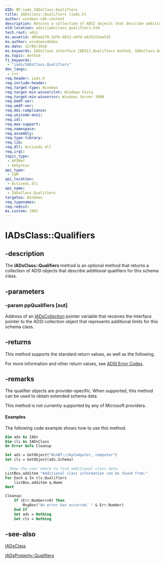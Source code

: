 ```yaml
---
UID: NF:iads.IADsClass.Qualifiers
title: IADsClass::Qualifiers (iads.h)
author: windows-sdk-content
description: Returns a collection of ADSI objects that describe additional qualifiers for this schema class.
old-location: adsi\iadsclass_qualifiers.htm
tech.root: adsi
ms.assetid: d05e4278-2dfb-4832-a97d-eb35253ae535
ms.author: windowssdkdev
ms.date: 12/05/2018
ms.keywords: IADsClass interface [ADSI],Qualifiers method, IADsClass.Qualifiers, IADsClass::Qualifiers, Qualifiers, Qualifiers method [ADSI], Qualifiers method [ADSI],IADsClass interface, _ds_iadsclass_qualifiers, adsi.iadsclass__qualifiers, adsi.iadsclass_qualifiers, iads/IADsClass::Qualifiers
ms.topic: method
f1_keywords: 
 - "iads/IADsClass.Qualifiers"
dev_langs:
 - c++
req.header: iads.h
req.include-header: 
req.target-type: Windows
req.target-min-winverclnt: Windows Vista
req.target-min-winversvr: Windows Server 2008
req.kmdf-ver: 
req.umdf-ver: 
req.ddi-compliance: 
req.unicode-ansi: 
req.idl: 
req.max-support: 
req.namespace: 
req.assembly: 
req.type-library: 
req.lib: 
req.dll: Activeds.dll
req.irql: 
topic_type:
 - APIRef
 - kbSyntax
api_type:
 - COM
api_location:
 - Activeds.dll
api_name:
 - IADsClass.Qualifiers
targetos: Windows
req.typenames: 
req.redist: 
ms.custom: 19H1
---
```


# IADsClass::Qualifiers


## -description


The <b>IADsClass::Qualifiers</b> method is an optional method that returns a collection of ADSI objects that describe additional qualifiers for this schema class.


## -parameters




### -param ppQualifiers [out]

Address of an <a href="https://docs.microsoft.com/windows/desktop/api/iads/nn-iads-iadscollection">IADsCollection</a> pointer variable that receives the interface pointer to the ADSI collection object that represents additional limits for this schema class.


## -returns



This method supports the standard return values, as well as the following.

For more information and other return values, see  <a href="https://docs.microsoft.com/windows/desktop/ADSI/adsi-error-codes">ADSI Error Codes</a>.




## -remarks



The qualifier objects are provider-specific. When supported, this method can be used to obtain extended schema data.

This method is not currently supported by any of Microsoft providers.


#### Examples

The following code example shows how to use this method.


```vb
Dim ads As IADs
Dim cls As IADsClass
On Error GoTo Cleanup

Set ads = GetObject("WinNT://myComputer, computer")
Set cls = GetObject(ads.Schema)
 
' Show the user where to find additional class data.
ListBox.additem "Additional class information can be found from:"
For Each q In cls.Qualifiers
    listBox.additem q.Name 
Next

Cleanup:
    If (Err.Number<>0) Then
        MsgBox("An error has occurred. " & Err.Number)
    End If
    Set ads = Nothing
    Set cls = Nothing

```





## -see-also




<a href="https://docs.microsoft.com/windows/desktop/api/iads/nn-iads-iadsclass">IADsClass</a>



<a href="https://docs.microsoft.com/windows/desktop/api/iads/nf-iads-iadsproperty-qualifiers">IADsProperty::Qualifiers</a>
 

 

